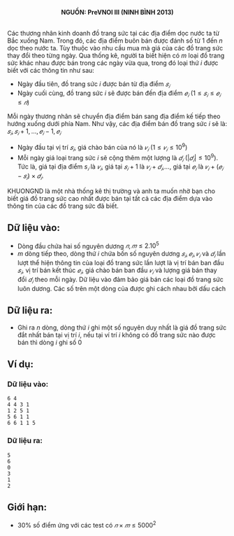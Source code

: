 **<center>NGUỒN: PreVNOI Ⅲ (NINH BÌNH 2013)</center>**
<br>
 
Các thương nhân kinh doanh đồ trang sức tại các địa điểm dọc nước ta từ Bắc xuống Nam. Trong đó, các địa điểm buôn bán được đánh số từ $1$ đến $n$ dọc theo nước ta. Tùy thuộc vào nhu cầu mua mà giá của các đồ trang sức thay đổi theo từng ngày. Qua thống kê, người ta biết hiện có $m$ loại đồ trang sức khác nhau được bán trong các ngày vừa qua, trong đó loại thứ $i$ được biết với các thông tin như sau:

- Ngày đầu tiên, đồ trang sức $i$ được bán từ địa điểm $𝑠_𝑖$
- Ngày cuối cùng, đồ trang sức $i$ sẽ được bán đến địa điểm $𝑒_𝑖\ (1 ≤ 𝑠_𝑖 ≤ 𝑒_𝑖 ≤ 𝑛)$

Mỗi ngày thương nhân sẽ chuyển địa điểm bán sang địa điểm kế tiếp theo hướng xuống dưới phía Nam. 
Như vậy, các địa điểm bán đồ trang sức $i$ sẽ là: $𝑠_𝑖, 𝑠_𝑖 + 1, … , 𝑒_𝑖 − 1, 𝑒_𝑖$
- Ngày đầu tại vị trí $𝑠_𝑖$, giá chào bán của nó là $𝑣_𝑖\ (1 ≤ 𝑣_𝑖 ≤ 10^9)$ 
- Mỗi ngày giá loại trang sức $i$ sẽ cộng thêm một lượng là $𝑑_𝑖\ (|𝑑_𝑖| ≤ 10^9)$. Tức là, giá tại địa điểm $s_𝑖$ là $𝑣_𝑖$, giá tại $𝑠_𝑖 + 1$ là $𝑣_𝑖 + 𝑑_𝑖$,…, giá tại $𝑒_𝑖$ là $𝑣_𝑖 + (𝑒_𝑖 − 𝑠_𝑖) \times 𝑑_𝑖$. 

KHUONGND là một nhà thống kê thị trường và anh ta muốn nhờ bạn cho biết giá đồ trang sức cao nhất được bán tại tất cả các địa điểm dựa vào thông tin của các đồ trang sức đã biết. 

## Dữ liệu vào:
- Dòng đầu chứa hai số nguyên dương $𝑛, 𝑚 ≤ 2.10^5$ 
- $m$ dòng tiếp theo, dòng thứ $i$ chứa bốn số nguyên dương $𝑠_𝑖, 𝑒_𝑖, 𝑣_𝑖$ và $𝑑_𝑖$ lần lượt thể hiện thông tin của loại đồ trang sức lần lượt là vị trí bán ban đầu $𝑠_𝑖$, vị trí bán kết thúc $𝑒_𝑖$, giá chào bán ban đầu $𝑣_𝑖$ và lượng giá bán thay đổi $𝑑_𝑖$ theo mỗi ngày. Dữ liệu vào đảm bảo giá bán các loại đồ trang sức luôn dương. 
Các số trên một dòng của được ghi cách nhau bởi dấu cách

## Dữ liệu ra:
- Ghi ra $n$ dòng, dòng thứ $i$ ghi một số nguyên duy nhất là giá đồ trang sức đắt nhất bán tại vị trí $i$, nếu tại ví trí $i$ không có đồ trang sức nào được bán thì dòng $i$ ghi số $0$

## Ví dụ:
### Dữ liệu vào: 
```
6 4 
4 4 3 1 
1 2 5 1 
5 6 1 1 
6 6 1 1 5
```

### Dữ liệu ra:
```
5
6
0
3
1
2
```

## Giới hạn:
- $30\%$ số điểm ứng với các test có $𝑛 × 𝑚 ≤ 5000^2$